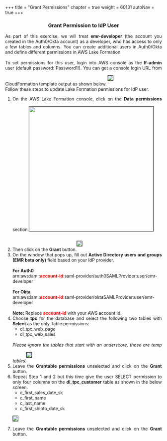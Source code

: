 +++
title = "Grant Permissions"
chapter = true
weight = 60131
autoNav = true
+++

<center><h3>Grant Permission to IdP User</h3></center>

<div style="text-align: justify">
    As part of this exercise, we will treat <b>emr-developer</b> (the account you created in the Auth0/Okta account) as a developer, who has access to only a few tables and columns. You can create additional users in Auth0/Okta and define different permissions in AWS Lake Formation
  <br/><br/>To set permissions for this user, login into AWS console as the <b>lf-admin</b> user (default password: Password1!). You can get a console login URL from CloudFormation template output as shown below.
    <img src="/images/cfn-complete-3.png" style="margin:15px 0px; border:1px solid black"/>
    <br/>Follow these steps to update Lake Formation permissions for IdP user.
    <ol>
        <li>On the AWS Lake Formation console, click on the <b>Data permissions</b> section.<img src="/images/DataPermissions.png" height="400" style="margin:15px 0px; border:1px solid black"/></li>
        <li>Then click on the <b>Grant</b> button.<img src="/images/DataPermissions-Grant.png" style="margin:15px 0px; border:1px solid black"/></li>
        <li>On the window that pops up, fill out <b>Active Directory users and groups (EMR beta only)</b> field based on your IdP provider.
        <br/><br/><b>For Auth0</b><br/>
        arn:aws:iam::<b style="color:red">account-id</b>:saml-provider/auth0SAMLProvider:user/emr-developer
        <br/><br/><b>For Okta</b><br/>
        arn:aws:iam::<b style="color:red">account-id</b>:saml-provider/oktaSAMLProvider:user/emr-developer
        <br/><br/><b>Note:</b> Replace <b style="color:red">account-id</b> with your AWS account id.</li>
        <li>Choose <b>tpc</b> for the database and select the following two tables with <b>Select</b> as the only Table permissions:
            <ul>
                <li>dl_tpc_web_page</li>
                <li>dl_tpc_web_sales</li>
            </ul><br/><i>Please ignore the tables that start with an underscore, those are temp tables.</i><img src="/images/lf-emr-grant-SELECT-twotables.png" style="margin:15px 0px; border:1px solid black"/></li>
        <li>Leave the <b>Grantable permissions</b> unselected and click on the <b>Grant</b> button.</li>
        <li>Repeat Step 1 and 2 but this time give the user SELECT permission to only four columns on the <b>dl_tpc_customer</b> table as shown in the below screen.
        <ul>
            <li>c_first_sales_date_sk</li>
            <li>c_first_name</li>
            <li>c_last_name</li>
            <li>c_first_shipto_date_sk</li>
        </ul><img src="/images/lf-emr-grant-SELECT-columns.png" style="margin:15px 0px; border:1px solid black"/></li>
        <li>Leave the <b> Grantable permissions </b> unselected and click on the <b>Grant</b> button.</li>
    </ol>
</div>

